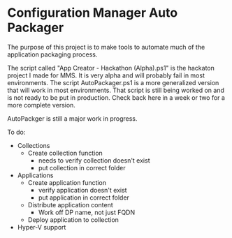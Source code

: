 # Configuration Manager Auto Packager

The purpose of this project is to make tools to automate much of the application packaging process.

The script called "App Creator - Hackathon (Alpha).ps1" is the hackaton project I made for MMS. It is very alpha and will probably fail in most environments. The script AutoPackager.ps1 is a more generalized version that will work in most environments.
That script is still being worked on and is not ready to be put in production. Check back here in a week or two for a more complete version.

AutoPackger is still a major work in progress.

To do:

* Collections
    * Create collection function
        * needs to verify collection doesn't exist
        * put collection in correct folder
* Applications
    * Create application function
        * verify application doesn't exist
        * put application in correct folder
    * Distribute application content
        * Work off DP name, not just FQDN
    * Deploy application to collection
* Hyper-V support    